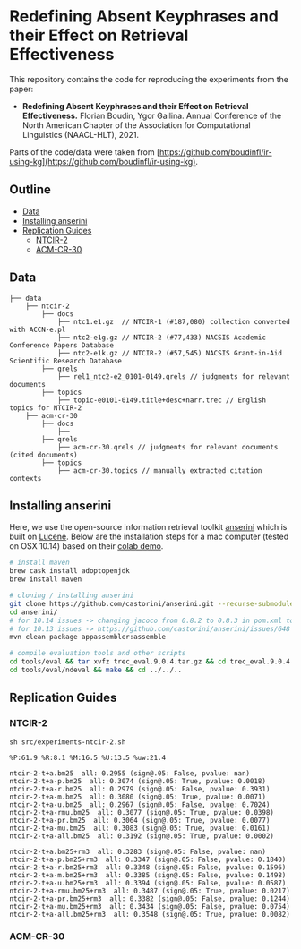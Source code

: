# Redefining Absent Keyphrases and their Effect on Retrieval Effectiveness

This repository contains the code for reproducing the experiments from the paper:

 - **Redefining Absent Keyphrases and their Effect on Retrieval Effectiveness.**
   Florian Boudin, Ygor Gallina.
   Annual Conference of the North American Chapter of the Association for Computational Linguistics (NAACL-HLT), 2021.

Parts of the code/data were taken from [https://github.com/boudinfl/ir-using-kg](https://github.com/boudinfl/ir-using-kg).

## Outline

* [Data](#data)
* [Installing anserini](#installing-anserini)
* [Replication Guides](#replication-guides)
  * [NTCIR-2](#ntcir-2)
  * [ACM-CR-30](#acm-cr-30)

## Data

```
├── data
    ├── ntcir-2
        ├── docs
            ├── ntc1.e1.gz  // NTCIR-1 (#187,080) collection converted with ACCN-e.pl 
            ├── ntc2-e1g.gz // NTCIR-2 (#77,433) NACSIS Academic Conference Papers Database
            ├── ntc2-e1k.gz // NTCIR-2 (#57,545) NACSIS Grant-in-Aid Scientific Research Database
        ├── qrels
            ├── rel1_ntc2-e2_0101-0149.qrels // judgments for relevant documents 
        ├── topics
            ├── topic-e0101-0149.title+desc+narr.trec // English topics for NTCIR-2
    ├── acm-cr-30
        ├── docs
            ├── 
        ├── qrels
            ├── acm-cr-30.qrels // judgments for relevant documents (cited documents)
        ├── topics
            ├── acm-cr-30.topics // manually extracted citation contexts
```

## Installing anserini

Here, we use the open-source information retrieval toolkit 
[anserini](http://anserini.io/) which is built on 
[Lucene](https://lucene.apache.org/).
Below are the installation steps for a mac computer (tested on OSX 10.14) based
on their [colab demo](https://colab.research.google.com/drive/1s44ylhEkXDzqNgkJSyXDYetGIxO9TWZn).

```bash
# install maven
brew cask install adoptopenjdk
brew install maven

# cloning / installing anserini
git clone https://github.com/castorini/anserini.git --recurse-submodules
cd anserini/
# for 10.14 issues -> changing jacoco from 0.8.2 to 0.8.3 in pom.xml to build correctly
# for 10.13 issues -> https://github.com/castorini/anserini/issues/648
mvn clean package appassembler:assemble

# compile evaluation tools and other scripts
cd tools/eval && tar xvfz trec_eval.9.0.4.tar.gz && cd trec_eval.9.0.4 && make && cd ../../..
cd tools/eval/ndeval && make && cd ../../..
```

## Replication Guides

### NTCIR-2

```
sh src/experiments-ntcir-2.sh

%P:61.9 %R:8.1 %M:16.5 %U:13.5 %uw:21.4

ntcir-2-t+a.bm25  all: 0.2955 (sign@.05: False, pvalue: nan)
ntcir-2-t+a-p.bm25  all: 0.3074 (sign@.05: True, pvalue: 0.0018)
ntcir-2-t+a-r.bm25  all: 0.2979 (sign@.05: False, pvalue: 0.3931)
ntcir-2-t+a-m.bm25  all: 0.3080 (sign@.05: True, pvalue: 0.0071)
ntcir-2-t+a-u.bm25  all: 0.2967 (sign@.05: False, pvalue: 0.7024)
ntcir-2-t+a-rmu.bm25  all: 0.3077 (sign@.05: True, pvalue: 0.0398)
ntcir-2-t+a-pr.bm25  all: 0.3064 (sign@.05: True, pvalue: 0.0077)
ntcir-2-t+a-mu.bm25  all: 0.3083 (sign@.05: True, pvalue: 0.0161)
ntcir-2-t+a-all.bm25  all: 0.3192 (sign@.05: True, pvalue: 0.0002)

ntcir-2-t+a.bm25+rm3  all: 0.3283 (sign@.05: False, pvalue: nan)
ntcir-2-t+a-p.bm25+rm3  all: 0.3347 (sign@.05: False, pvalue: 0.1840)
ntcir-2-t+a-r.bm25+rm3  all: 0.3348 (sign@.05: False, pvalue: 0.1596)
ntcir-2-t+a-m.bm25+rm3  all: 0.3385 (sign@.05: False, pvalue: 0.1498)
ntcir-2-t+a-u.bm25+rm3  all: 0.3394 (sign@.05: False, pvalue: 0.0587)
ntcir-2-t+a-rmu.bm25+rm3  all: 0.3487 (sign@.05: True, pvalue: 0.0217)
ntcir-2-t+a-pr.bm25+rm3  all: 0.3382 (sign@.05: False, pvalue: 0.1244)
ntcir-2-t+a-mu.bm25+rm3  all: 0.3434 (sign@.05: False, pvalue: 0.0754)
ntcir-2-t+a-all.bm25+rm3  all: 0.3548 (sign@.05: True, pvalue: 0.0082)
```




### ACM-CR-30



